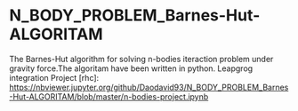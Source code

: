 # N_BODY_PROBLEM_Barnes-Hut-ALGORITAM



The Barnes-Hut algorithm for solving n-bodies iteraction problem under  gravity force.The algoritam have been written in python.
Leapgrog integration
Project [rhc]: https://nbviewer.jupyter.org/github/Daodavid93/N_BODY_PROBLEM_Barnes-Hut-ALGORITAM/blob/master/n-bodies-project.ipynb
